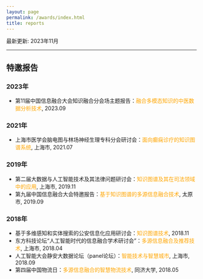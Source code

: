 ```yaml
---
layout: page
permalink: /awards/index.html
title: reports
---
```


最新更新: 2023年11月&nbsp;

---

## 特邀报告


### 2023年
- 第11届中国信息融合大会知识融合分会场主题报告：<font color='orange'>融合多模态知识的中医数据分析技术</font>, 2023.09

### 2021年
- 上海市医学会脑电图与林场神经生理专科分会研讨会：<font color='orange'>面向癫痫诊疗的知识图谱系统</font>, 上海市, 2021.07

### 2019年
- 第二届大数据与人工智能技术及其法律问题研讨会：<font color='orange'>知识图谱及其在司法领域中的应用</font>, 上海市, 2019.11 
- 第九届中国信息融合大会特邀报告：<font color='orange'>基于知识图谱的多源信息融合技术</font>, 太原市, 2019.09

### 2018年
- 基于多维感知和实体搜索的公安信息化应用研讨会：<font color='orange'>知识图谱技术</font>,  2018.11
- 东方科技论坛“人工智能时代的信息融合学术研讨会”：<font color='orange'>多源信息融合及推荐技术</font>, 上海市,  2018.04
- 人工智能大会静安大数据论坛（panel论坛）：<font color='orange'>智能技术与智慧城市</font>, 上海市,  2018.09
- 第四届中国物流日：<font color='orange'>多源信息融合的智慧物流技术</font>, 同济大学,  2018.05